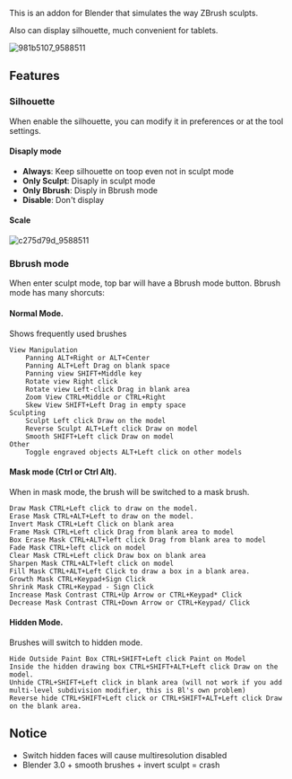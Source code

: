 This is an addon for Blender that simulates the way ZBrush sculpts.

Also can display silhouette, much convenient for tablets.

![981b5107_9588511](https://github.com/user-attachments/assets/f02b0b50-e4ad-4e7b-9817-fec10ade2e6a)


## Features

### Silhouette

When enable the silhouette, you can modify it in preferences or at the tool settings.

#### Disaply mode

- **Always**: Keep silhouette on toop even not in sculpt mode
- **Only Sculpt**: Disaply in sculpt mode
- **Only Bbrush**: Disply in Bbrush mode
- **Disable**: Don't display

#### Scale

![c275d79d_9588511](https://github.com/user-attachments/assets/3485e5d1-ce2f-4214-9483-db4c2d65b9aa)


### Bbrush mode

When enter sculpt mode, top bar will have a Bbrush mode button.
Bbrush mode has many shorcuts:
#### Normal Mode.
Shows frequently used brushes

    View Manipulation
        Panning ALT+Right or ALT+Center
        Panning ALT+Left Drag on blank space
        Panning view SHIFT+Middle key
        Rotate view Right click
        Rotate view Left-click Drag in blank area
        Zoom View CTRL+Middle or CTRL+Right
        Skew View SHIFT+Left Drag in empty space
    Sculpting
        Sculpt Left click Draw on the model
        Reverse Sculpt ALT+Left click Draw on model
        Smooth SHIFT+Left click Draw on model
    Other
        Toggle engraved objects ALT+Left click on other models

#### Mask mode (Ctrl or Ctrl Alt).
When in mask mode, the brush will be switched to a mask brush.

    Draw Mask CTRL+Left click to draw on the model.
    Erase Mask CTRL+ALT+Left to draw on the model.
    Invert Mask CTRL+Left Click on blank area
    Frame Mask CTRL+Left click Drag from blank area to model
    Box Erase Mask CTRL+ALT+left click Drag from blank area to model
    Fade Mask CTRL+left click on model
    Clear Mask CTRL+Left click Draw box on blank area
    Sharpen Mask CTRL+ALT+left click on model
    Fill Mask CTRL+ALT+Left Click to draw a box in a blank area.
    Growth Mask CTRL+Keypad+Sign Click
    Shrink Mask CTRL+Keypad - Sign Click
    Increase Mask Contrast CTRL+Up Arrow or CTRL+Keypad* Click
    Decrease Mask Contrast CTRL+Down Arrow or CTRL+Keypad/ Click

#### Hidden Mode.
Brushes will switch to hidden mode.

    Hide Outside Paint Box CTRL+SHIFT+Left click Paint on Model
    Inside the hidden drawing box CTRL+SHIFT+ALT+Left click Draw on the model.
    Unhide CTRL+SHIFT+Left click in blank area (will not work if you add multi-level subdivision modifier, this is Bl's own problem)
    Reverse hide CTRL+SHIFT+Left click or CTRL+SHIFT+ALT+Left click Draw on the blank area.

## Notice

- Switch hidden faces will cause multiresolution disabled
- Blender 3.0 + smooth brushes + invert sculpt = crash
